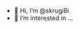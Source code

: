 - 👋 Hi, I’m @skrugiBi
- 👀 I’m interested in ...

<!---
skrugiBi/skrugiBi is a ✨ special ✨ repository because its `README.md` (this file) appears on your GitHub profile.
You can click the Preview link to take a look at your changes.
--->
